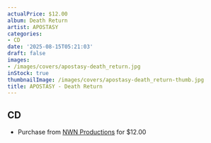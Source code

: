 ```yaml
---
actualPrice: $12.00
album: Death Return
artist: APOSTASY
categories:
- CD
date: '2025-08-15T05:21:03'
draft: false
images:
- /images/covers/apostasy-death_return.jpg
inStock: true
thumbnailImage: /images/covers/apostasy-death_return-thumb.jpg
title: APOSTASY - Death Return
---
```


## CD
* Purchase from [NWN Productions](http://shop.nwnprod.com/index.php?route=product/product&path=93&product_id=54327&sort=pd.name&order=ASC) for $12.00
